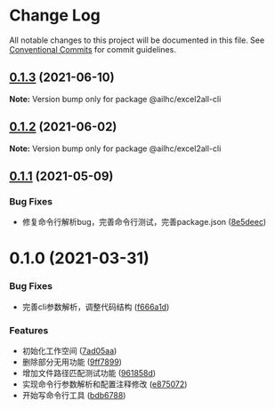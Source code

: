 # Change Log

All notable changes to this project will be documented in this file.
See [Conventional Commits](https://conventionalcommits.org) for commit guidelines.

## [0.1.3](https://github.com/AILHC/EasyGameFrameworkOpen/compare/@ailhc/excel2all-cli@0.1.1...@ailhc/excel2all-cli@0.1.3) (2021-06-10)

**Note:** Version bump only for package @ailhc/excel2all-cli





## [0.1.2](https://github.com/AILHC/EasyGameFrameworkOpen/compare/@ailhc/excel2all-cli@0.1.1...@ailhc/excel2all-cli@0.1.2) (2021-06-02)

**Note:** Version bump only for package @ailhc/excel2all-cli





## [0.1.1](https://github.com/AILHC/EasyGameFrameworkOpen/compare/@ailhc/excel2all-cli@0.1.0...@ailhc/excel2all-cli@0.1.1) (2021-05-09)


### Bug Fixes

* 修复命令行解析bug，完善命令行测试，完善package.json ([8e5deec](https://github.com/AILHC/EasyGameFrameworkOpen/commit/8e5deec763064ac18c61a40a3829c9521bffae48))





# 0.1.0 (2021-03-31)


### Bug Fixes

* 完善cli参数解析，调整代码结构 ([f666a1d](https://e.coding.net/AILHC/easy-game-framework/EasyGameFrameworkOpen/commits/f666a1da8d66e4b185de9f90ff12f24ec28cc58d))


### Features

* 初始化工作空间 ([7ad05aa](https://e.coding.net/AILHC/easy-game-framework/EasyGameFrameworkOpen/commits/7ad05aad5b39e011ec140decfb59f0fae486c29c))
* 删除部分无用功能 ([9ff7899](https://e.coding.net/AILHC/easy-game-framework/EasyGameFrameworkOpen/commits/9ff78997f314ca3b2e362445ad18a27443576a10))
* 增加文件路径匹配测试功能 ([961858d](https://e.coding.net/AILHC/easy-game-framework/EasyGameFrameworkOpen/commits/961858dad2a4757ec4a7678951d4d3fad0b3e593))
* 实现命令行参数解析和配置注释修改 ([e875072](https://e.coding.net/AILHC/easy-game-framework/EasyGameFrameworkOpen/commits/e875072dfd93ce57ca544f9632e8cf1517c6a4ae))
* 开始写命令行工具 ([bdb6788](https://e.coding.net/AILHC/easy-game-framework/EasyGameFrameworkOpen/commits/bdb678820f06d4a39a6b2d1a662630a89b4990ad))
